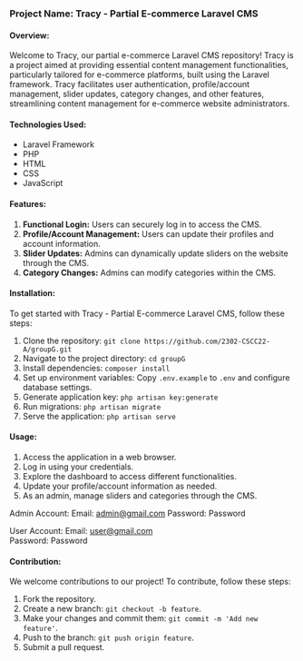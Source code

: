 ### Project Name: Tracy - Partial E-commerce Laravel CMS

#### Overview:
Welcome to Tracy, our partial e-commerce Laravel CMS repository! Tracy is a project aimed at providing essential content management functionalities, particularly tailored for e-commerce platforms, built using the Laravel framework. Tracy facilitates user authentication, profile/account management, slider updates, category changes, and other features, streamlining content management for e-commerce website administrators.

#### Technologies Used:
- Laravel Framework
- PHP
- HTML
- CSS
- JavaScript

#### Features:
1. **Functional Login:** Users can securely log in to access the CMS.
2. **Profile/Account Management:** Users can update their profiles and account information.
3. **Slider Updates:** Admins can dynamically update sliders on the website through the CMS.
4. **Category Changes:** Admins can modify categories within the CMS.

#### Installation:
To get started with Tracy - Partial E-commerce Laravel CMS, follow these steps:

1. Clone the repository: `git clone https://github.com/2302-CSCC22-A/groupG.git`
2. Navigate to the project directory: `cd groupG`
3. Install dependencies: `composer install`
4. Set up environment variables: Copy `.env.example` to `.env` and configure database settings.
5. Generate application key: `php artisan key:generate`
6. Run migrations: `php artisan migrate`
7. Serve the application: `php artisan serve`

#### Usage:
1. Access the application in a web browser.
2. Log in using your credentials.
3. Explore the dashboard to access different functionalities.
4. Update your profile/account information as needed.
5. As an admin, manage sliders and categories through the CMS.

Admin Account:
Email: admin@gmail.com 
Password: Password

User Account:
Email: user@gmail.com  
Password: Password

#### Contribution:
We welcome contributions to our project! To contribute, follow these steps:

1. Fork the repository.
2. Create a new branch: `git checkout -b feature`.
3. Make your changes and commit them: `git commit -m 'Add new feature'`.
4. Push to the branch: `git push origin feature`.
5. Submit a pull request.

